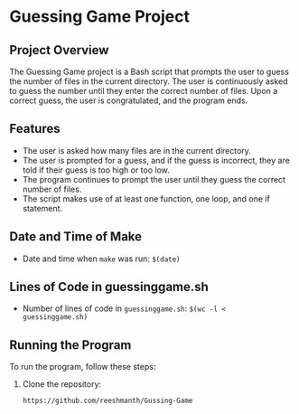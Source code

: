 # Guessing Game Project

## Project Overview

The Guessing Game project is a Bash script that prompts the user to guess the number of files in the current directory. The user is continuously asked to guess the number until they enter the correct number of files. Upon a correct guess, the user is congratulated, and the program ends.

## Features

- The user is asked how many files are in the current directory.
- The user is prompted for a guess, and if the guess is incorrect, they are told if their guess is too high or too low.
- The program continues to prompt the user until they guess the correct number of files.
- The script makes use of at least one function, one loop, and one if statement.

## Date and Time of Make

- Date and time when `make` was run: `$(date)`

## Lines of Code in guessinggame.sh

- Number of lines of code in `guessinggame.sh`: `$(wc -l < guessinggame.sh)`

## Running the Program

To run the program, follow these steps:

1. Clone the repository:
   ```bash
   https://github.com/reeshmanth/Gussing-Game
